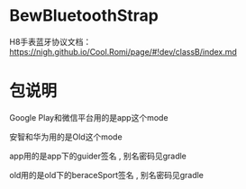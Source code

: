 # BewBluetoothStrap
H8手表蓝牙协议文档：https://nigh.github.io/Cool.Romi/page/#!dev/classB/index.md

# 包说明

Google Play和微信平台用的是app这个mode

安智和华为用的是Old这个mode

app用的是app下的guider签名 , 别名密码见gradle

old用的是old下的beraceSport签名 , 别名密码见gradle